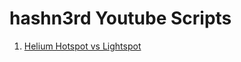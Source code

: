 # hashn3rd Youtube Scripts

1. [Helium Hotspot vs Lightspot](./01_Helium_Hotspot_vs_Lightspot_Script.md)
